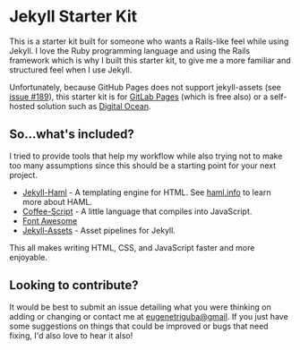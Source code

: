 # Jekyll Starter Kit

This is a starter kit built for someone who wants a Rails-like feel while using Jekyll. I love the Ruby programming language and using the Rails framework which is why I built this starter kit, to give me a more familiar and structured feel when I use Jekyll.

Unfortunately, because GitHub Pages does not support jekyll-assets (see [issue #189](https://github.com/github/pages-gem/issues/189)), this starter kit is for [GitLab Pages](https://pages.gitlab.io) (which is free also) or a self-hosted solution such as [Digital Ocean](https://m.do.co/c/9f7ca951912e).

## So...what's included?

I tried to provide tools that help my workflow while also trying not to make too many assumptions since this should be a starting point for your next project.

 - [Jekyll-Haml](https://github.com/samvincent/jekyll-haml) - A templating engine for HTML. See [haml.info](http://haml.info) to learn more about HAML.
 - [Coffee-Script](http://coffeescript.org) - A little language that compiles into JavaScript.
 - [Font Awesome]()
 - [Jekyll-Assets](https://github.com/jekyll/jekyll-assets) - Asset pipelines for Jekyll.

This all makes writing HTML, CSS, and JavaScript faster and more enjoyable.

## Looking to contribute?

It would be best to submit an issue detailing what you were thinking on adding or changing or contact me at [eugenetriguba@gmail](mailto:eugenetriguba@gmail). If you just have some suggestions on things that could be improved or bugs that need fixing, I'd also love to hear it also!
